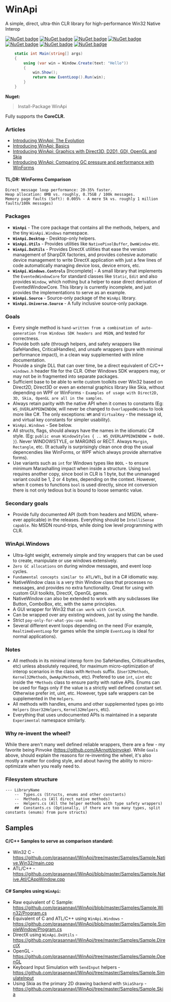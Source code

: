 ﻿# WinApi

A simple, direct, ultra-thin CLR library for high-performance Win32 Native Interop

[![NuGet badge](https://buildstats.info/nuget/WinApi)](https://www.nuget.org/packages/WinApi)
[![NuGet badge](https://buildstats.info/nuget/WinApi.Desktop)](https://www.nuget.org/packages/WinApi.Desktop)
[![NuGet badge](https://buildstats.info/nuget/WinApi.Utils)](https://www.nuget.org/packages/WinApi.Utils)
[![NuGet badge](https://buildstats.info/nuget/WinApi.DxUtils)](https://www.nuget.org/packages/WinApi.DxUtils)
[![NuGet badge](https://buildstats.info/nuget/WinApi.Windows.Controls)](https://www.nuget.org/packages/WinApi.Windows.Controls)
[![NuGet badge](https://buildstats.info/nuget/WinApi.Source)](https://www.nuget.org/packages/WinApi.Source)
[![NuGet badge](https://buildstats.info/nuget/WinApi.Universe.Source)](https://www.nuget.org/packages/WinApi.Universe.Source)

```c#
    static int Main(string[] args)
    {
        using (var win = Window.Create(text: "Hello"))
        {
            win.Show();
            return new EventLoop().Run(win);
        }
    }
```

**Nuget:**
> Install-Package WinApi

Fully supports the **CoreCLR.**

### Articles
- <a href="https://www.prasannavl.com/2016/10/introducing-winapi-the-evolution/">Introducing WinApi: The Evolution</a>
- <a href="https://www.prasannavl.com/2016/10/introducing-winapi-basics/">Introducing WinApi: Basics</a>
- <a href="https://www.prasannavl.com/2016/10/introducing-winapi-graphics-with-direct3d-d2d1-gdi-opengl-and-skia">Introducing WinApi: Graphics with Direct3D, D2D1, GDI, OpenGL and Skia</a>
- <a href="https://www.prasannavl.com/2016/10/introducing-winapi-comparing-gc-pressure-and-performance-with-winforms">Introducing WinApi: Comparing GC pressure and performance with WinForms</a>

#### TL;DR: WinForms Comparison
```
Direct message loop performance: 20-35% faster.
Heap allocation: 0MB vs. roughly, 0.75GB / 100k messages.
Memory page faults (Soft): 0.005% - A mere 5k vs. roughly 1 million faults/100k messages)
```

### Packages
- **`WinApi`** - The core package that contains all the methods, helpers, and the tiny `WinApi.Windows` namespace.
- **`WinApi.Desktop`** - Desktop-only helpers.
- **`WinApi.Utils`** - Provides utilities like `NativePixelBuffer`, `DwmWindow` etc.
- **`WinApi.DxUtils`** - Provides DirectX utilities that ease the version management of SharpDX factories, and provides cohesive automatic device management to write DirectX application with just a few lines of code automatically managing device loss, device errors, etc.
- **`WinApi.Windows.Controls`** [Incomplete] - A small library that implements the `EventedWindowCore` for standard classes like `Static`, `Edit` and also provides `Window`, which nothing but a helper to ease direct derivation of EventedWindowCore. This library is currently incomplete, and just provides the implementations to serve as an example.
- **`WinApi.Source`** - Source-only package of the `WinApi` library.
- **`WinApi.Universe.Source`** - A fully inclusive source-only package.

### Goals

- Every single method is `hand-written from a combination of auto-generation from Windows SDK headers and MSDN`, and tested for correctness.
- Provide both safe (through helpers, and safety wrappers like SafeHandles, CriticalHandles), and unsafe wrappers (pure with minimal performance impact), in a clean way supplemented with inline documentation.
- Provide a single DLL that can over time, be a direct equivalent of C/C++ `windows.h` header file for the CLR. Other Windows SDK wrappers may, or may not be in fragmented into separate packages.
- Sufficient base to be able to write custom toolkits over Win32 based on Direct2D, Direct3D or even an external graphics library like Skia, without depending on WPF or WinForms - `Examples of usage with Direct2D, 3D, Skia, OpenGL are all in the samples`.
- Always retain parity with the native API when it comes to constants (Eg: `WS_OVERLAPPEDWINDOW`, will never be changed to `OverlappedWindow` to look more like C#. The only exceptions: `WM` and `VirtualKey` - the message id, and virtual key constants for simpler usability).
- `WinApi.Windows` - See below.
- All structs, flags, should always have the names in the idiomatic C# style. (Eg: `public enum WindowStyles { .. WS_OVERLAPPEDWINDOW = 0x00.  }`). Never WINDOWSTYLE, or MARGINS or RECT. Always `Margin`, `Rectangle`, etc. (It actually is surprisingly clean once drop the usual depencendies like WinForms, or WPF which always provide alternative forms).
- Use variants such as `int` for Windows types like `BOOL` - to ensure minimum Marashalling impact when inside a structure. Using `bool` requires another copy, since bool in CLR is 1 byte, but the unmanaged variant could be 1, 2 or 4 bytes, depending on the context. However, when it comes to functions `bool` is used directly, since int conversion there is not only tedious but is bound to loose semantic value.

### Secondary goals

- Provide fully documented API (both from headers and MSDN, where-ever applicable) in the releases. Everything should be `IntelliSense capable`. No MSDN round-trips, while doing low level programming with CLR.

### WinApi.Windows

- Ultra-light weight, extremely simple and tiny wrappers that can be used to create, manipulate or use windows extensively.
- `Zero GC allocations` on during window messages, and event loop cycles.
- `Fundamental concepts similar to ATL/WTL`, but in a C# idiomatic way.
- NativeWindow class is a very thin Window class that processes no messages, and provides no extra functionality. Great for using with custom GUI toolkits, DirectX, OpenGL games.
- NativeWindow can also be extended to work with any subclasses like Button, ComboBox, etc, with the same principles.
- A GUI wrapper for Win32 that `can work with CoreCLR`.
- Can be wrapped over any existing windows, just by using the handle.
- Strict `pay-only-for-what-you-use model`.
- Several different event loops depending on the need (For example, `RealtimeEventLoop` for games while the simple `EventLoop` is ideal for normal applications).

### Notes

- All methods in its minimal interop form (no SafeHandles, CriticalHandles, etc) unless absolutely required, for maximum micro-optimization of interop scenarios in the class with `Methods` suffix. (`User32Methods`, `Kernel32Methods`, `DwmApiMethods`, etc). Prefered to use `int`, `uint` etc inside the `*Methods` class to ensure parity with native APIs. Enums can be used for flags only if the value is a strictly well defined constant set. Otherwise prefer int, uint, etc. However, type safe wrappers can be supplemented in the `Helpers`.
- All methods with handles, enums and other supplemented types go into `Helpers` (`User32Helpers`, `Kernel32Helpers`, etc).
- Everything that uses undocumented APIs is maintained in a separate `Experimental` namespace similarly.

### Why re-invent the wheel?

While there aren't many well defined reliable wrappers, there are a few - my favorite being Pinvoke (https://github.com/AArnott/pinvoke). While `Goals` above, should explain the reasons for re-inventing the wheel, it's also mostly a matter for coding style, and about having the ability to micro-optimizate when you really need to.

### Filesystem structure
```
--- LibraryName
    --  Types.cs (Structs, enums and other constants)
    --  Methods.cs (All direct native methods)
    --  Helpers.cs (All the helper methods with type safety wrappers)
    ##  Constants.cs (Optionally, if there are too many types, split constants (enums) from pure structs)
```

## Samples


#### C/C++ Samples to serve as comparison standard:
- Win32 C - https://github.com/prasannavl/WinApi/tree/master/Samples/Sample.Native.Win32/main.cpp
- ATL/C++ - https://github.com/prasannavl/WinApi/blob/master/Samples/Sample.Native.Atl/CAppWindow.cpp

#### C# Samples using `WinApi`:

- Raw equivalent of C Sample: https://github.com/prasannavl/WinApi/blob/master/Samples/Sample.Win32/Program.cs
- Equivalent of C and ATL/C++ using `WinApi.Windows` - https://github.com/prasannavl/WinApi/blob/master/Samples/Sample.SimpleWindow/Program.cs
- DirectX using `WinApi.DxUtils` - https://github.com/prasannavl/WinApi/tree/master/Samples/Sample.DirectX
- OpenGL - https://github.com/prasannavl/WinApi/tree/master/Samples/Sample.OpenGL
- Keyboard Input Simulation with `SendInput` helpers - https://github.com/prasannavl/WinApi/tree/master/Samples/Sample.SimulateInput
- Using Skia as the primary 2D drawing backend with `SkiaSharp` - https://github.com/prasannavl/WinApi/tree/master/Samples/Sample.Skia